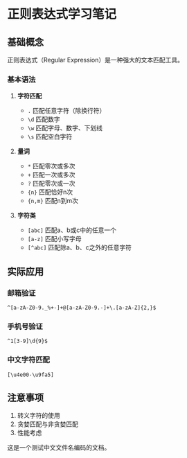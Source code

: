 # 正则表达式学习笔记

## 基础概念

正则表达式（Regular Expression）是一种强大的文本匹配工具。

### 基本语法

1. **字符匹配**
   - `.` 匹配任意字符（除换行符）
   - `\d` 匹配数字
   - `\w` 匹配字母、数字、下划线
   - `\s` 匹配空白字符

2. **量词**
   - `*` 匹配零次或多次
   - `+` 匹配一次或多次
   - `?` 匹配零次或一次
   - `{n}` 匹配恰好n次
   - `{n,m}` 匹配n到m次

3. **字符类**
   - `[abc]` 匹配a、b或c中的任意一个
   - `[a-z]` 匹配小写字母
   - `[^abc]` 匹配除a、b、c之外的任意字符

## 实际应用

### 邮箱验证
```regex
^[a-zA-Z0-9._%+-]+@[a-zA-Z0-9.-]+\.[a-zA-Z]{2,}$
```

### 手机号验证
```regex
^1[3-9]\d{9}$
```

### 中文字符匹配
```regex
[\u4e00-\u9fa5]
```

## 注意事项

1. 转义字符的使用
2. 贪婪匹配与非贪婪匹配
3. 性能考虑

这是一个测试中文文件名编码的文档。
